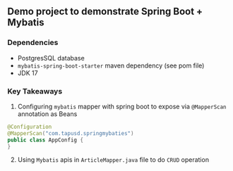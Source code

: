 ## Demo project to demonstrate Spring Boot + Mybatis

### Dependencies
- PostgresSQL database
- `mybatis-spring-boot-starter` maven dependency (see pom file)
- JDK 17

### Key Takeaways
1. Configuring `mybatis` mapper with spring boot to expose via `@MapperScan` annotation as Beans
   
```java
@Configuration
@MapperScan("com.tapusd.springmybaties")
public class AppConfig {
}
```

2. Using `Mybatis` apis in `ArticleMapper.java` file to do `CRUD` operation
